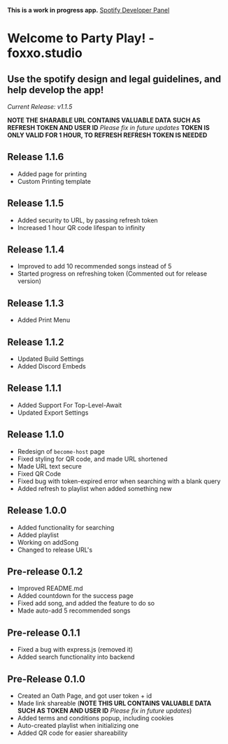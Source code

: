 **This is a work in progress app.**
[Spotify Developer Panel](https://developer.spotify.com)

# Welcome to Party Play! - foxxo.studio

## Use the spotify design and legal guidelines, and help develop the app!

_Current Release: v1.1.5_

**NOTE THE SHARABLE URL CONTAINS VALUABLE DATA SUCH AS  REFRESH TOKEN AND USER ID** _Please fix in future updates_
**TOKEN IS ONLY VALID FOR 1 HOUR, TO REFRESH REFRESH TOKEN IS NEEDED**

## Release 1.1.6

- Added page for printing
- Custom Printing template

## Release 1.1.5

- Added security to URL, by passing refresh token
- Increased 1 hour QR code lifespan to infinity

## Release 1.1.4

- Improved to add 10 recommended songs instead of 5
- Started progress on refreshing token (Commented out for release version)

## Release 1.1.3

- Added Print Menu

## Release 1.1.2

- Updated Build Settings
- Added Discord Embeds

## Release 1.1.1

- Added Support For Top-Level-Await
- Updated Export Settings

## Release 1.1.0

- Redesign of `become-host` page
- Fixed styling for QR code, and made URL shortened
- Made URL text secure
- Fixed QR Code
- Fixed bug with token-expired error when searching with a blank query
- Added refresh to playlist when added something new

## Release 1.0.0

- Added functionality for searching
- Added playlist
- Working on addSong
- Changed to release URL's

## Pre-release 0.1.2

- Improved README.md
- Added countdown for the success page
- Fixed add song, and added the feature to do so
- Made auto-add 5 recommended songs

## Pre-release 0.1.1

- Fixed a bug with express.js (removed it)
- Added search functionality into backend

## Pre-Release 0.1.0

- Created an Oath Page, and got user token + id
- Made link shareable (**NOTE THIS URL CONTAINS VALUABLE DATA SUCH AS TOKEN AND USER ID** _Please fix in future updates_)
- Added terms and conditions popup, including cookies
- Auto-created playlist when initializing one
- Added QR code for easier shareability
